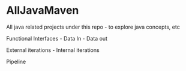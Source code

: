# AllJavaMaven
All java related projects under this repo - to explore java concepts, etc


Functional Interfaces - Data In - Data out

External iterations - Internal iterations

Pipeline
